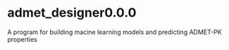 # admet_designer0.0.0
A program for building macine learning models and predicting ADMET-PK properties 
